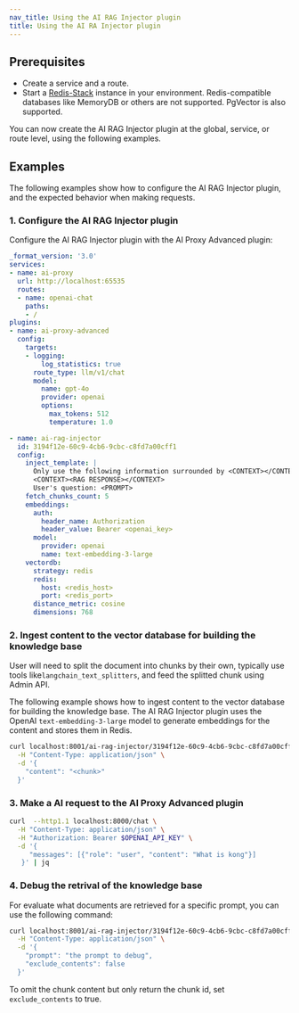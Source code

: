 ```yaml
---
nav_title: Using the AI RAG Injector plugin
title: Using the AI RA Injector plugin
---
```

## Prerequisites

- Create a service and a route.
- Start a [Redis-Stack](https://redis.io/docs/latest/) instance in your environment. Redis-compatible
databases like MemoryDB or others are not supported. PgVector is also supported.

You can now create the AI RAG Injector plugin at the global, service, or route level, using the following examples.

## Examples

The following examples show how to configure the AI RAG Injector plugin, and the expected behavior when making requests.

### 1. Configure the AI RAG Injector plugin
Configure the AI RAG Injector plugin with the AI Proxy Advanced plugin:
```yaml
_format_version: '3.0'
services:
- name: ai-proxy
  url: http://localhost:65535
  routes:
  - name: openai-chat
    paths:
    - /
plugins:
- name: ai-proxy-advanced
  config:
    targets:
    - logging:
        log_statistics: true
      route_type: llm/v1/chat
      model:
        name: gpt-4o
        provider: openai
        options:
          max_tokens: 512
          temperature: 1.0

- name: ai-rag-injector
  id: 3194f12e-60c9-4cb6-9cbc-c8fd7a00cff1
  config:
    inject_template: |
      Only use the following information surrounded by <CONTEXT></CONTEXT>to and your existing knowledge to provide the best possible answer to the user.
      <CONTEXT><RAG RESPONSE></CONTEXT>
      User's question: <PROMPT>
    fetch_chunks_count: 5
    embeddings:
      auth:
        header_name: Authorization
        header_value: Bearer <openai_key>
      model:
        provider: openai
        name: text-embedding-3-large
    vectordb:
      strategy: redis
      redis:
        host: <redis_host>
        port: <redis_port>
      distance_metric: cosine
      dimensions: 768
```

### 2. Ingest content to the vector database for building the knowledge base

User will need to split the document into chunks by their own, typically use tools like`langchain_text_splitters`, and feed the splitted chunk using Admin API. 
	
The following example shows how to ingest content to the vector database for building the knowledge base. The AI RAG Injector plugin uses the OpenAI `text-embedding-3-large` model to generate embeddings for the content and stores them in Redis.

```bash
curl localhost:8001/ai-rag-injector/3194f12e-60c9-4cb6-9cbc-c8fd7a00cff1/ingest_chunk \
  -H "Content-Type: application/json" \
  -d '{
    "content": "<chunk>"
  }'
```


### 3. Make a AI request to the AI Proxy Advanced plugin

```bash
curl  --http1.1 localhost:8000/chat \
  -H "Content-Type: application/json" \
  -H "Authorization: Bearer $OPENAI_API_KEY" \
  -d '{
     "messages": [{"role": "user", "content": "What is kong"}]
   }' | jq
```

### 4. Debug the retrival of the knowledge base

For evaluate what documents are retrieved for a specific prompt, you can use the following command:

```bash
curl localhost:8001/ai-rag-injector/3194f12e-60c9-4cb6-9cbc-c8fd7a00cff1/lookup_chunks \
  -H "Content-Type: application/json" \
  -d '{
    "prompt": "the prompt to debug",
    "exclude_contents": false
  }'
```

To omit the chunk content but only return the chunk id, set `exclude_contents` to true.